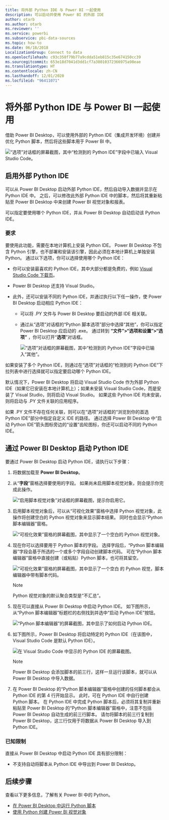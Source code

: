 ```yaml
---
title: 将外部 Python IDE 与 Power BI 一起使用
description: 可以启动并使用 Power BI 的外部 IDE
author: otarb
ms.author: otarb
ms.reviewer: ''
ms.service: powerbi
ms.subservice: pbi-data-sources
ms.topic: how-to
ms.date: 06/18/2018
LocalizationGroup: Connect to data
ms.openlocfilehash: c93c358f79b77a9cdda51eb815c35e674150cc39
ms.sourcegitcommit: 653e18d7041d3dd1cf7a38010372366975a98eae
ms.translationtype: HT
ms.contentlocale: zh-CN
ms.lasthandoff: 12/01/2020
ms.locfileid: "96411071"
---
```

# <a name="use-an-external-python-ide-with-power-bi"></a>将外部 Python IDE 与 Power BI 一起使用
借助 Power BI Desktop，可以使用外部的 Python IDE（集成开发环境）创建并优化 Python 脚本，然后将这些脚本用于 Power BI 中。

![“选项”对话框的屏幕截图，其中“检测到的 Python IDE”字段中已输入 Visual Studio Code。](media/desktop-python-ide/python-ide-1.png)

## <a name="enable-an-external-python-ide"></a>启用外部 Python IDE
可以从 Power BI Desktop 启动外部 Python IDE，然后自动导入数据并显示在 Python IDE 中。 之后，可以修改此外部 Python IDE 中的脚本，然后将其重新粘贴至 Power BI Desktop 中来创建 Power BI 视觉对象和报表。

可以指定要使用哪个 Python IDE，并从 Power BI Desktop 自动启动该 Python IDE。

### <a name="requirements"></a>要求
要使用此功能，需要在本地计算机上安装 Python IDE。 Power BI Desktop 不包含 Python 引擎，也不部署和安装该引擎，因此必须在本地计算机上单独安装 Python。 通过以下选项，你可以选择使用哪个 Python IDE：

* 你可以安装最喜欢的 Python IDE，其中大部分都是免费的，例如 [Visual Studio Code 下载页](https://code.visualstudio.com/download/)。
* Power BI Desktop 还支持 Visual Studio。
* 此外，还可以安装不同的 Python IDE，并通过执行以下任一操作，使 Power BI Desktop 启动相应 Python IDE：
  
  * 可以将 .PY 文件与 Power BI Desktop 要启动的外部 IDE 相关联。
  * 通过从“选项”对话框的“Python 脚本选项”部分中选择“其他”，你可以指定 Power BI Desktop 应启动的 .exe。 通过转到 **“文件”>“选项和设置”>“选项”** ，你可以打开“**选项**”对话框。
    
    ![“选项”对话框的屏幕截图，其中“检测到的 Python IDE”字段中已输入“其他”。](media/desktop-python-ide/python-ide-2.png)

如果安装了多个 Python IDE，则通过在“选项”对话框的“检测到的 Python IDE”下拉列表中进行选择就可以指定要启动哪个 Python IDE。

默认情况下，Power BI Desktop 将启动 Visual Studio Code 作为外部 Python IDE（如果它已安装在本地计算机上）；如果未安装 Visual Studio Code，而是安装了 Visual Studio，则将启动 Visual Studio。 如果这些 Python IDE 均未安装，则将启动与 .PY 文件关联的应用程序。

如果 .PY 文件不存在任何关联，则可以在“选项”对话框的“浏览到你的首选 Python IDE”部分中指定自定义 IDE 的路径。 通过选择 Power BI Desktop 中“启动 Python IDE”箭头图标旁边的“设置”齿轮图标，你还可以启动不同的 Python IDE。

## <a name="launch-a-python-ide-from-power-bi-desktop"></a>通过 Power BI Desktop 启动 Python IDE
要通过 Power BI Desktop 启动 Python IDE，请执行以下步骤：

1. 将数据加载至 **Power BI Desktop**。
2. 从“**字段**”窗格选择要使用的字段。 如果尚未启用脚本视觉对象，则会提示你完成此操作。
   
   ![“启用脚本视觉对象”对话框的屏幕截图，提示你启用它。](media/desktop-python-ide/python-ide-3.png)
3. 启用脚本视觉对象后，可以从“可视化效果”窗格中选择 Python 视觉对象，此操作将创建空白的 Python 视觉对象来显示脚本结果。 同时也会显示“Python 脚本编辑器”窗格。
   
   ![“可视化效果”窗格的屏幕截图，其中显示了一个空白的 Python 视觉对象。](media/desktop-python-ide/python-ide-4.png)
4. 现在你可以选择要用于 Python 脚本的字段。 选择字段后，“Python 脚本编辑器”字段会基于所选的一个或多个字段自动创建脚本代码。 可在“Python 脚本编辑器”窗格中直接创建（或粘贴）Python 脚本，也可将其留空。
   
   ![“可视化效果”窗格的屏幕截图，其中显示了一个空白 的 Python 视觉，脚本编辑器中带有脚本代码。](media/desktop-python-ide/python-ide-5.png)
   
   > [!NOTE]
   > Python 视觉对象的默认聚合类型是“不汇总”。
   > 
   > 
5. 现在可以直接从 Power BI Desktop 中启动 Python IDE。 如下图所示，从“Python 脚本编辑器”标题栏的右侧找到并选中“启动 Python IDE”按钮。
   
   ![“Python 脚本编辑器”的屏幕截图，其中显示了如何启动 Python IDE。](media/desktop-python-ide/python-ide-6.png)
6. 如下图所示，Power BI Desktop 将启动特定的 Python IDE（在该图中，Visual Studio Code 是默认 Python IDE）。
   
   ![在 Visual Studio Code 中显示的 Python IDE 的屏幕截图。](media/desktop-python-ide/python-ide-7.png)
   
   > [!NOTE]
   > Power BI Desktop 会添加脚本的前三行，这样一旦运行该脚本，就可以从 Power BI Desktop 中导入数据。
   > 
   > 
7. 在 Power BI Desktop 的“Python 脚本编辑器”窗格中创建的任何脚本都会从 Python IDE 的第 4 行开始显示。 此时，可在 Python IDE 中自行创建 Python 脚本。 在 Python IDE 中完成 Python 脚本后，必须将其复制并重新粘贴至 Power BI Desktop 的“Python 脚本编辑器”窗格中，注意不包括 Power BI Desktop 自动生成的前三行脚本。 请勿将脚本的前三行复制到 Power BI Desktop，这三行仅用于将数据从 Power BI Desktop 导入到 Python IDE。

### <a name="known-limitations"></a>已知限制
直接从 Power BI Desktop 中启动 Python IDE 具有部分限制：

* 不支持自动将脚本从 Python IDE 中导出到 Power BI Desktop。

## <a name="next-steps"></a>后续步骤
查看以下更多信息，了解有关 Power BI 中的 Python。

* [在 Power BI Desktop 中运行 Python 脚本](desktop-python-scripts.md)
* [使用 Python 创建 Power BI 视觉对象](desktop-python-visuals.md)

